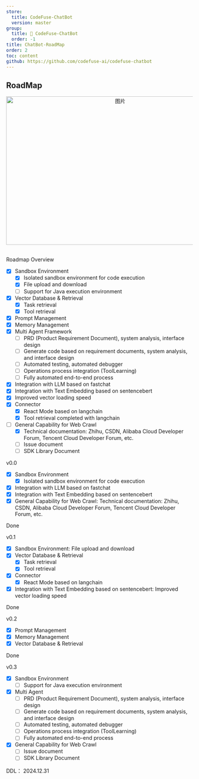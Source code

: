 ```yaml
---
store:
  title: CodeFuse-ChatBot
  version: master
group:
  title: 🌱 CodeFuse-ChatBot
  order: -1
title: ChatBot-RoadMap
order: 2
toc: content
github: https://github.com/codefuse-ai/codefuse-chatbot
---
```


## RoadMap

<div align=center>
  <img src="https://mdn.alipayobjects.com/huamei_bvbxju/afts/img/A*ejxYTL2vqhgAAAAAAAAAAAAADlHYAQ/original" alt="图片" width="600" height="400">
</div>
<br>

Roadmap Overview

- [x] Sandbox Environment
  - [x] Isolated sandbox environment for code execution
  - [x] File upload and download
  - [ ] Support for Java execution environment
- [x] Vector Database & Retrieval
  - [x] Task retrieval
  - [x] Tool retrieval
- [x] Prompt Management
- [x] Memory Management
- [x] Multi Agent Framework
  - [ ] PRD (Product Requirement Document), system analysis, interface design
  - [ ] Generate code based on requirement documents, system analysis, and interface design
  - [ ] Automated testing, automated debugger
  - [ ] Operations process integration (ToolLearning)
  - [ ] Fully automated end-to-end process
- [x] Integration with LLM based on fastchat
- [x] Integration with Text Embedding based on sentencebert
- [x] Improved vector loading speed
- [x] Connector
  - [x] React Mode based on langchain
  - [x] Tool retrieval completed with langchain
- [ ] General Capability for Web Crawl
  - [x] Technical documentation: Zhihu, CSDN, Alibaba Cloud Developer Forum, Tencent Cloud Developer Forum, etc.
  - [ ] Issue document
  - [ ] SDK Library Document

v0.0

- [x] Sandbox Environment
  - [x] Isolated sandbox environment for code execution
- [x] Integration with LLM based on fastchat
- [x] Integration with Text Embedding based on sentencebert
- [x] General Capability for Web Crawl: Technical documentation: Zhihu, CSDN, Alibaba Cloud Developer Forum, Tencent Cloud Developer Forum, etc.

Done
<br>

v0.1

- [x] Sandbox Environment: File upload and download
- [x] Vector Database & Retrieval
  - [x] Task retrieval
  - [x] Tool retrieval
- [x] Connector
  - [x] React Mode based on langchain
- [x] Integration with Text Embedding based on sentencebert: Improved vector loading speed

Done
<br>

v0.2

- [x] Prompt Management
- [x] Memory Management
- [x] Vector Database & Retrieval

Done
<br>

v0.3

- [x] Sandbox Environment
  - [ ] Support for Java execution environment
- [x] Multi Agent
  - [ ] PRD (Product Requirement Document), system analysis, interface design
  - [ ] Generate code based on requirement documents, system analysis, and interface design
  - [ ] Automated testing, automated debugger
  - [ ] Operations process integration (ToolLearning)
  - [ ] Fully automated end-to-end process
- [x] General Capability for Web Crawl
  - [ ] Issue document
  - [ ] SDK Library Document

DDL： 2024.12.31
<br>
